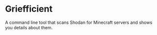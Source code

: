 # Griefficient
A command line tool that scans Shodan for Minecraft servers and shows you details about them.